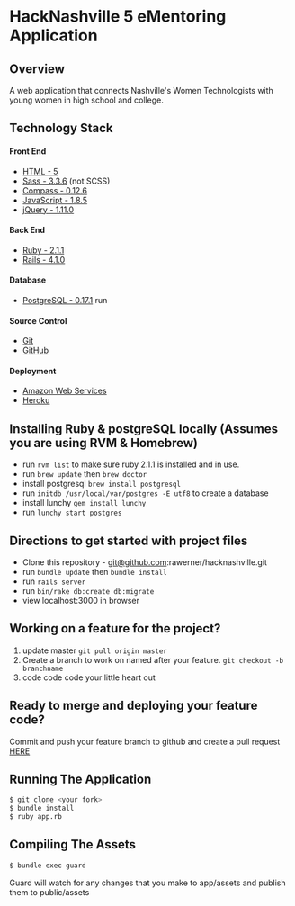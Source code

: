 HackNashville 5 eMentoring Application
==========


Overview
---------------------
A web application that connects Nashville's Women Technologists with young women in high school and college.


Technology Stack
---------------------

#### Front End
- [HTML - 5](https://developer.mozilla.org/en-US/docs/Web/Guide/HTML/HTML5)
- [Sass - 3.3.6](https://rubygems.org/gems/sass) (not SCSS)
- [Compass - 0.12.6](http://compass-style.org/)
- [JavaScript - 1.8.5](https://developer.mozilla.org/en-US/docs/Web/JavaScript)
- [jQuery - 1.11.0](http://jquery.com/)

#### Back End
- [Ruby - 2.1.1](https://www.ruby-lang.org/)
- [Rails - 4.1.0](http://rubyonrails.org/)

#### Database
- [PostgreSQL - 0.17.1](http://www.postgresql.org/) run

#### Source Control
- [Git](http://git-scm.com/)
- [GitHub](https://github.com/)

#### Deployment
- [Amazon Web Services](http://aws.amazon.com/)
- [Heroku](https://www.heroku.com/)


Installing Ruby & postgreSQL locally (Assumes you are using RVM & Homebrew)
---------------------
- run `rvm list` to make sure ruby 2.1.1 is installed and in use.
- run `brew update` then `brew doctor`
- install postgresql `brew install postgresql`
- run `initdb /usr/local/var/postgres -E utf8`  to create a database
- install lunchy `gem install lunchy`
- run `lunchy start postgres`


Directions to get started with project files
---------------------
- Clone this repository - git@github.com:rawerner/hacknashville.git
- run `bundle update` then `bundle install`
- run `rails server`
- run `bin/rake db:create db:migrate`
- view localhost:3000 in browser


Working on a feature for the project?
---------------------
1. update master `git pull origin master`
2. Create a branch to work on named after your feature. `git checkout -b branchname`
2. code code code your little heart out


Ready to merge and deploying your feature code?
----------------------
Commit and push your feature branch to github and create a pull request [HERE](https://github.com/rawerner/hacknashville/pulls)



Running The Application
---------------------
````bash
$ git clone <your fork>
$ bundle install
$ ruby app.rb
````


Compiling The Assets
---------------------
````bash
$ bundle exec guard
````

Guard will watch for any changes that you make to app/assets and publish them to public/assets


